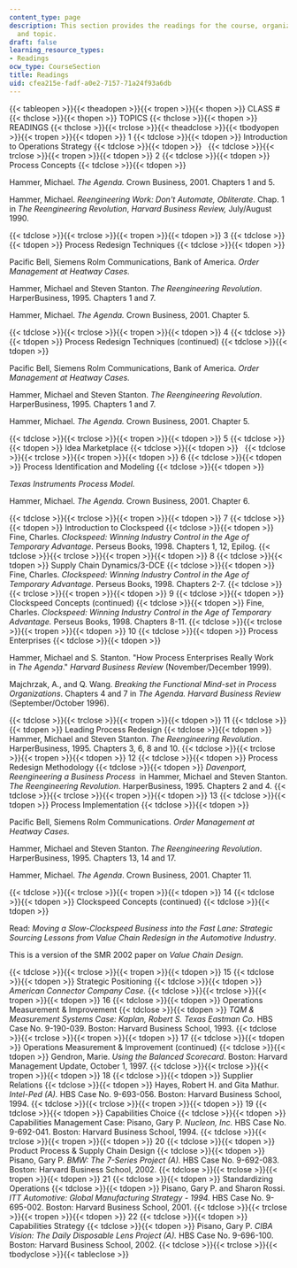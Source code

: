 ```yaml
---
content_type: page
description: This section provides the readings for the course, organized by class
  and topic.
draft: false
learning_resource_types:
- Readings
ocw_type: CourseSection
title: Readings
uid: cfea215e-fadf-a0e2-7157-71a24f93a6db
---
```

{{< tableopen >}}{{< theadopen >}}{{< tropen >}}{{< thopen >}}
CLASS #
{{< thclose >}}{{< thopen >}}
TOPICS
{{< thclose >}}{{< thopen >}}
READINGS
{{< thclose >}}{{< trclose >}}{{< theadclose >}}{{< tbodyopen >}}{{< tropen >}}{{< tdopen >}}
1
{{< tdclose >}}{{< tdopen >}}
Introduction to Operations Strategy
{{< tdclose >}}{{< tdopen >}}
 
{{< tdclose >}}{{< trclose >}}{{< tropen >}}{{< tdopen >}}
2
{{< tdclose >}}{{< tdopen >}}
Process Concepts
{{< tdclose >}}{{< tdopen >}}

Hammer, Michael. _The Agenda._ Crown Business, 2001. Chapters 1 and 5.

Hammer, Michael. _Reengineering Work: Don't Automate, Obliterate_. Chap. 1 in _The Reengineering Revolution_, _Harvard Business Review,_ July/August 1990.

{{< tdclose >}}{{< trclose >}}{{< tropen >}}{{< tdopen >}}
3
{{< tdclose >}}{{< tdopen >}}
Process Redesign Techniques
{{< tdclose >}}{{< tdopen >}}

Pacific Bell, Siemens Rolm Communications, Bank of America. _Order Management at Heatway Cases._

Hammer, Michael and Steven Stanton. _The Reengineering Revolution_. HarperBusiness, 1995. Chapters 1 and 7.

Hammer, Michael. _The Agenda._ Crown Business, 2001. Chapter 5.

{{< tdclose >}}{{< trclose >}}{{< tropen >}}{{< tdopen >}}
4
{{< tdclose >}}{{< tdopen >}}
Process Redesign Techniques (continued)
{{< tdclose >}}{{< tdopen >}}

Pacific Bell, Siemens Rolm Communications, Bank of America. _Order Management at Heatway Cases._

Hammer, Michael and Steven Stanton. _The Reengineering Revolution_. HarperBusiness, 1995. Chapters 1 and 7.

Hammer, Michael. _The Agenda._ Crown Business, 2001. Chapter 5.

{{< tdclose >}}{{< trclose >}}{{< tropen >}}{{< tdopen >}}
5
{{< tdclose >}}{{< tdopen >}}
Idea Marketplace
{{< tdclose >}}{{< tdopen >}}
 
{{< tdclose >}}{{< trclose >}}{{< tropen >}}{{< tdopen >}}
6
{{< tdclose >}}{{< tdopen >}}
Process Identification and Modeling
{{< tdclose >}}{{< tdopen >}}

_Texas Instruments Process Model._

Hammer, Michael. _The Agenda._ Crown Business, 2001. Chapter 6.

{{< tdclose >}}{{< trclose >}}{{< tropen >}}{{< tdopen >}}
7
{{< tdclose >}}{{< tdopen >}}
Introduction to Clockspeed
{{< tdclose >}}{{< tdopen >}}
Fine, Charles. _Clockspeed: Winning Industry Control in the Age of Temporary Advantage._ Perseus Books, 1998. Chapters 1, 12, Epilog.
{{< tdclose >}}{{< trclose >}}{{< tropen >}}{{< tdopen >}}
8
{{< tdclose >}}{{< tdopen >}}
Supply Chain Dynamics/3-DCE
{{< tdclose >}}{{< tdopen >}}
Fine, Charles. _Clockspeed: Winning Industry Control in the Age of Temporary Advantage._ Perseus Books, 1998. Chapters 2-7.
{{< tdclose >}}{{< trclose >}}{{< tropen >}}{{< tdopen >}}
9
{{< tdclose >}}{{< tdopen >}}
Clockspeed Concepts (continued)
{{< tdclose >}}{{< tdopen >}}
Fine, Charles. _Clockspeed: Winning Industry Control in the Age of Temporary Advantage._ Perseus Books, 1998. Chapters 8-11.
{{< tdclose >}}{{< trclose >}}{{< tropen >}}{{< tdopen >}}
10
{{< tdclose >}}{{< tdopen >}}
Process Enterprises
{{< tdclose >}}{{< tdopen >}}

Hammer, Michael and S. Stanton. "How Process Enterprises Really Work in _The Agenda_." _Harvard Business Review_ (November/December 1999).

Majchrzak, A., and Q. Wang. _Breaking the Functional Mind-set in Process Organizations_. Chapters 4 and 7 in _The Agenda._ _Harvard Business Review_ (September/October 1996).

{{< tdclose >}}{{< trclose >}}{{< tropen >}}{{< tdopen >}}
11
{{< tdclose >}}{{< tdopen >}}
Leading Process Redesign
{{< tdclose >}}{{< tdopen >}}
Hammer, Michael and Steven Stanton. _The Reengineering Revolution_. HarperBusiness, 1995. Chapters 3, 6, 8 and 10.
{{< tdclose >}}{{< trclose >}}{{< tropen >}}{{< tdopen >}}
12
{{< tdclose >}}{{< tdopen >}}
Process Redesign Methodology
{{< tdclose >}}{{< tdopen >}}
_Davenport, Reengineering a Business Process_  in Hammer, Michael and Steven Stanton. _The Reengineering Revolution_. HarperBusiness, 1995. Chapters 2 and 4.
{{< tdclose >}}{{< trclose >}}{{< tropen >}}{{< tdopen >}}
13
{{< tdclose >}}{{< tdopen >}}
Process Implementation
{{< tdclose >}}{{< tdopen >}}

Pacific Bell, Siemens Rolm Communications. _Order Management at Heatway Cases._

Hammer, Michael and Steven Stanton. _The Reengineering Revolution_. HarperBusiness, 1995. Chapters 13, 14 and 17.

Hammer, Michael. _The Agenda_. Crown Business, 2001. Chapter 11.

{{< tdclose >}}{{< trclose >}}{{< tropen >}}{{< tdopen >}}
14
{{< tdclose >}}{{< tdopen >}}
Clockspeed Concepts (continued)
{{< tdclose >}}{{< tdopen >}}

Read: _Moving a Slow-Clockspeed Business into the Fast Lane: Strategic Sourcing Lessons from Value Chain Redesign in the Automotive Industry_.

This is a version of the SMR 2002 paper on _Value Chain Design_.

{{< tdclose >}}{{< trclose >}}{{< tropen >}}{{< tdopen >}}
15
{{< tdclose >}}{{< tdopen >}}
Strategic Positioning
{{< tdclose >}}{{< tdopen >}}
_American Connector Company Case._
{{< tdclose >}}{{< trclose >}}{{< tropen >}}{{< tdopen >}}
16
{{< tdclose >}}{{< tdopen >}}
Operations Measurement & Improvement
{{< tdclose >}}{{< tdopen >}}
_TQM & Measurement Systems Case: Kaplan, Robert S._ _Texas Eastman Co._ HBS Case No. 9-190-039. Boston: Harvard Business School, 1993.
{{< tdclose >}}{{< trclose >}}{{< tropen >}}{{< tdopen >}}
17
{{< tdclose >}}{{< tdopen >}}
Operations Measurement & Improvement (continued)
{{< tdclose >}}{{< tdopen >}}
Gendron, Marie. _Using the Balanced Scorecard_. Boston: Harvard Management Update, October 1, 1997.
{{< tdclose >}}{{< trclose >}}{{< tropen >}}{{< tdopen >}}
18
{{< tdclose >}}{{< tdopen >}}
Supplier Relations
{{< tdclose >}}{{< tdopen >}}
Hayes, Robert H. and Gita Mathur. _Intel-Ped (A)._ HBS Case No. 9-693-056. Boston: Harvard Business School, 1994.
{{< tdclose >}}{{< trclose >}}{{< tropen >}}{{< tdopen >}}
19
{{< tdclose >}}{{< tdopen >}}
Capabilities Choice
{{< tdclose >}}{{< tdopen >}}
Capabilities Management Case: Pisano, Gary P. _Nucleon, Inc._ HBS Case No. 9-692-041. Boston: Harvard Business School, 1994.
{{< tdclose >}}{{< trclose >}}{{< tropen >}}{{< tdopen >}}
20
{{< tdclose >}}{{< tdopen >}}
Product Process & Supply Chain Design
{{< tdclose >}}{{< tdopen >}}
Pisano, Gary P. _BMW: The 7-Series Project_ _(A)._ HBS Case No. 9-692-083. Boston: Harvard Business School, 2002.
{{< tdclose >}}{{< trclose >}}{{< tropen >}}{{< tdopen >}}
21
{{< tdclose >}}{{< tdopen >}}
Standardizing Operations
{{< tdclose >}}{{< tdopen >}}
Pisano, Gary P. and Sharon Rossi. _ITT Automotive: Global Manufacturing Strategy - 1994._ HBS Case No. 9-695-002. Boston: Harvard Business School, 2001.
{{< tdclose >}}{{< trclose >}}{{< tropen >}}{{< tdopen >}}
22
{{< tdclose >}}{{< tdopen >}}
Capabilities Strategy
{{< tdclose >}}{{< tdopen >}}
Pisano, Gary P. _CIBA Vision: The Daily Disposable Lens Project (A)._ HBS Case No. 9-696-100. Boston: Harvard Business School, 2002.
{{< tdclose >}}{{< trclose >}}{{< tbodyclose >}}{{< tableclose >}}